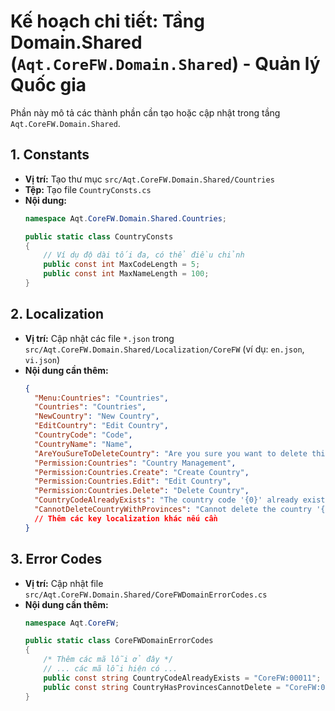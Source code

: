 # Kế hoạch chi tiết: Tầng Domain.Shared (`Aqt.CoreFW.Domain.Shared`) - Quản lý Quốc gia

Phần này mô tả các thành phần cần tạo hoặc cập nhật trong tầng `Aqt.CoreFW.Domain.Shared`.

## 1. Constants

- **Vị trí:** Tạo thư mục `src/Aqt.CoreFW.Domain.Shared/Countries`
- **Tệp:** Tạo file `CountryConsts.cs`
- **Nội dung:**
  ```csharp
  namespace Aqt.CoreFW.Domain.Shared.Countries;

  public static class CountryConsts
  {
      // Ví dụ độ dài tối đa, có thể điều chỉnh
      public const int MaxCodeLength = 5;
      public const int MaxNameLength = 100;
  }
  ```

## 2. Localization

- **Vị trí:** Cập nhật các file `*.json` trong `src/Aqt.CoreFW.Domain.Shared/Localization/CoreFW` (ví dụ: `en.json`, `vi.json`)
- **Nội dung cần thêm:**
  ```json
  {
    "Menu:Countries": "Countries",
    "Countries": "Countries",
    "NewCountry": "New Country",
    "EditCountry": "Edit Country",
    "CountryCode": "Code",
    "CountryName": "Name",
    "AreYouSureToDeleteCountry": "Are you sure you want to delete this country: {0}?",
    "Permission:Countries": "Country Management",
    "Permission:Countries.Create": "Create Country",
    "Permission:Countries.Edit": "Edit Country",
    "Permission:Countries.Delete": "Delete Country",
    "CountryCodeAlreadyExists": "The country code '{0}' already exists.",
    "CannotDeleteCountryWithProvinces": "Cannot delete the country '{0}' because it still has associated provinces/cities."
    // Thêm các key localization khác nếu cần
  }
  ```

## 3. Error Codes

- **Vị trí:** Cập nhật file `src/Aqt.CoreFW.Domain.Shared/CoreFWDomainErrorCodes.cs`
- **Nội dung cần thêm:**
  ```csharp
  namespace Aqt.CoreFW;

  public static class CoreFWDomainErrorCodes
  {
      /* Thêm các mã lỗi ở đây */
      // ... các mã lỗi hiện có ...
      public const string CountryCodeAlreadyExists = "CoreFW:00011"; // Điều chỉnh mã nếu cần
      public const string CountryHasProvincesCannotDelete = "CoreFW:00012";
  }
  ``` 